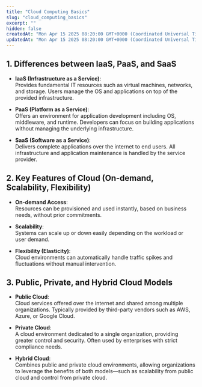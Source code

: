 ```yaml
---
title: "Cloud Computing Basics"
slug: "cloud_computing_basics"
excerpt: ""
hidden: false
createdAt: "Mon Apr 15 2025 08:20:00 GMT+0000 (Coordinated Universal Time)"
updatedAt: "Mon Apr 15 2025 08:20:00 GMT+0000 (Coordinated Universal Time)"
---
```


## 1. Differences between IaaS, PaaS, and SaaS

- **IaaS (Infrastructure as a Service)**:  
  Provides fundamental IT resources such as virtual machines, networks, and storage. Users manage the OS and applications on top of the provided infrastructure.

- **PaaS (Platform as a Service)**:  
  Offers an environment for application development including OS, middleware, and runtime. Developers can focus on building applications without managing the underlying infrastructure.

- **SaaS (Software as a Service)**:  
  Delivers complete applications over the internet to end users. All infrastructure and application maintenance is handled by the service provider.

## 2. Key Features of Cloud (On-demand, Scalability, Flexibility)

- **On-demand Access**:  
  Resources can be provisioned and used instantly, based on business needs, without prior commitments.

- **Scalability**:  
  Systems can scale up or down easily depending on the workload or user demand.

- **Flexibility (Elasticity)**:  
  Cloud environments can automatically handle traffic spikes and fluctuations without manual intervention.

## 3. Public, Private, and Hybrid Cloud Models

- **Public Cloud**:  
  Cloud services offered over the internet and shared among multiple organizations. Typically provided by third-party vendors such as AWS, Azure, or Google Cloud.

- **Private Cloud**:  
  A cloud environment dedicated to a single organization, providing greater control and security. Often used by enterprises with strict compliance needs.

- **Hybrid Cloud**:  
  Combines public and private cloud environments, allowing organizations to leverage the benefits of both models—such as scalability from public cloud and control from private cloud.